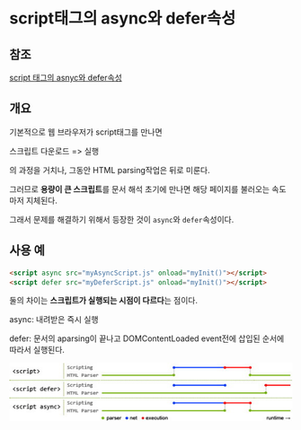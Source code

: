 # script태그의 async와 defer속성

## 참조

[script 태그의 asnyc와 defer속성](https://appletree.or.kr/blog/web-development/javascript/script-%ED%83%9C%EA%B7%B8%EC%9D%98-async%EC%99%80-defer-%EC%86%8D%EC%84%B1/)

## 개요

기본적으로 웹 브라우저가 script태그를 만나면

스크립트 다운로드 => 실행

의 과정을 거치나, 그동안 HTML parsing작업은 뒤로 미룬다.

그러므로 **용량이 큰 스크립트**를 문서 해석 초기에 만나면 해당 페이지를 불러오는 속도마저 지체된다.

그래서 문제를 해결하기 위해서 등장한 것이 `async`와 `defer`속성이다.

## 사용 예

```html
<script async src="myAsyncScript.js" onload="myInit()"></script>
<script defer src="myDeferScript.js" onload="myInit()"></script>
```

둘의 차이는 **스크립트가 실행되는 시점이 다르다**는 점이다.

async: 내려받은 즉시 실행

defer: 문서의 aparsing이 끝나고 DOMContentLoaded event전에 삽입된 순서에 따라서 실행된다.

![javascript execution](./assets/javascript_execution.jpg)
